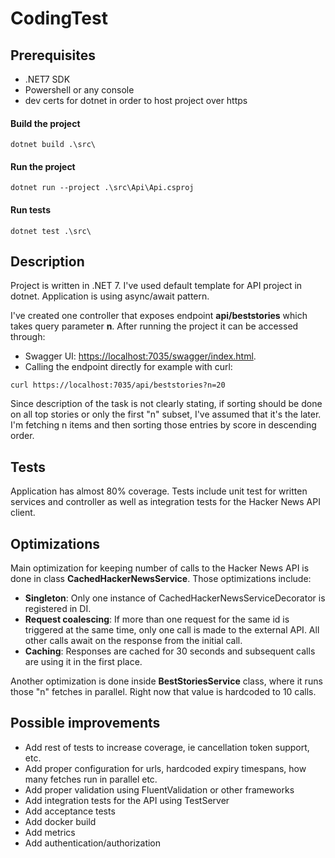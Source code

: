 # CodingTest

## Prerequisites

- .NET7 SDK
- Powershell or any console
- dev certs for dotnet in order to host project over https

#### Build the project

```pwsh
dotnet build .\src\
```

#### Run the project

```pwsh
dotnet run --project .\src\Api\Api.csproj
```

#### Run tests

```pwsh
dotnet test .\src\
```

## Description

Project is written in .NET 7. I've used default template for API project in dotnet. Application is using async/await pattern.

I've created one controller that exposes endpoint **api/beststories** which takes query parameter **n**. After running the project it can be accessed through:
- Swagger UI: [https://localhost:7035/swagger/index.html](https://localhost:7035/swagger/index.html).
- Calling the endpoint directly for example with curl: 
```pwsh
curl https://localhost:7035/api/beststories?n=20
```

Since description of the task is not clearly stating, if sorting should be done on all top stories or only the first "n" subset, I've assumed that it's the later. I'm fetching n items and then sorting those entries by score in descending order.

## Tests

Application has almost 80% coverage. Tests include unit test for written services and controller as well as integration tests for the Hacker News API client.

## Optimizations

Main optimization for keeping number of calls to the Hacker News API is done in class **CachedHackerNewsService**. Those optimizations include:

- **Singleton**: Only one instance of CachedHackerNewsServiceDecorator is registered in DI.
- **Request coalescing**: If more than one request for the same id is triggered at the same time, only one call is made to the external API. All other calls await on the response from the initial call.
- **Caching**: Responses are cached for 30 seconds and subsequent calls are using it in the first place.

Another optimization is done inside **BestStoriesService** class, where it runs those "n" fetches in parallel. Right now that value is hardcoded to 10 calls.

## Possible improvements

- Add rest of tests to increase coverage, ie cancellation token support, etc.
- Add proper configuration for urls, hardcoded expiry timespans, how many fetches run in parallel etc.
- Add proper validation using FluentValidation or other frameworks
- Add integration tests for the API using TestServer
- Add acceptance tests
- Add docker build
- Add metrics
- Add authentication/authorization

